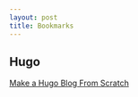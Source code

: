 ```yaml
---
layout: post
title: Bookmarks
---
```


## Hugo

[Make a Hugo Blog From Scratch](https://zwbetz.com/make-a-hugo-blog-from-scratch/)
